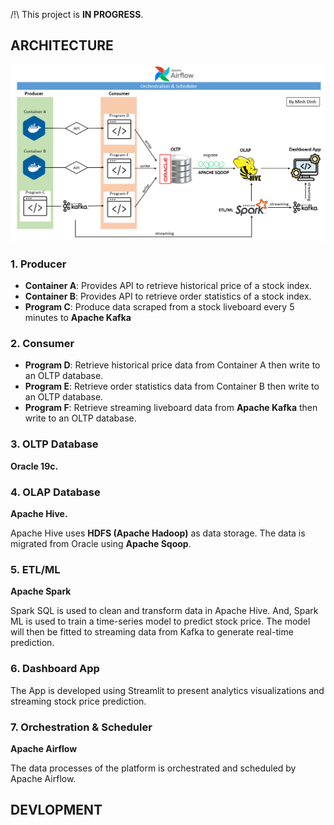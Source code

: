 /!\ This project is **IN PROGRESS**.

<h2>ARCHITECTURE</h2>

![](./pic/architecture.png)

<h3>1. Producer</h3>

* **Container A**: Provides API to retrieve historical price of a stock index.
* **Container B**: Provides API to retrieve order statistics of a stock index.
* **Program C**: Produce data scraped from a stock liveboard every 5 minutes to **Apache Kafka**

<h3>2. Consumer</h3>

* **Program D**: Retrieve historical price data from Container A then write to an OLTP database.
* **Program E**: Retrieve order statistics data from Container B then write to an OLTP database.
* **Program F**: Retrieve streaming liveboard data from **Apache Kafka** then write to an OLTP database.

<h3>3. OLTP Database</h3>

**Oracle 19c.**

<h3>4. OLAP Database</h3>

**Apache Hive.**

Apache Hive uses **HDFS (Apache Hadoop)** as data storage. The data is migrated from Oracle using **Apache Sqoop**.

<h3>5. ETL/ML</h3>

**Apache Spark**

Spark SQL is used to clean and transform data in Apache Hive. And, Spark ML is used to train a time-series model to predict stock price. The model will then be fitted to streaming data from Kafka to generate real-time prediction.

<h3>6. Dashboard App</h3>

The App is developed using Streamlit to present analytics visualizations and streaming stock price prediction.

<h3>7. Orchestration & Scheduler</h3>

**Apache Airflow**

The data processes of the platform is orchestrated and scheduled by Apache Airflow.

<h2>DEVLOPMENT</h2>


